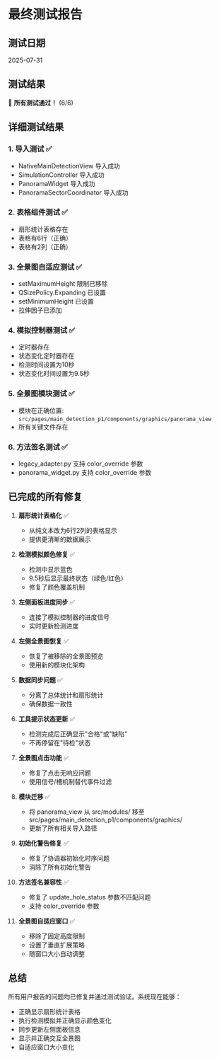 # 最终测试报告

## 测试日期
2025-07-31

## 测试结果
🎉 **所有测试通过！** (6/6)

## 详细测试结果

### 1. 导入测试 ✅
- NativeMainDetectionView 导入成功
- SimulationController 导入成功
- PanoramaWidget 导入成功
- PanoramaSectorCoordinator 导入成功

### 2. 表格组件测试 ✅
- 扇形统计表格存在
- 表格有6行（正确）
- 表格有2列（正确）

### 3. 全景图自适应测试 ✅
- setMaximumHeight 限制已移除
- QSizePolicy.Expanding 已设置
- setMinimumHeight 已设置
- 拉伸因子已添加

### 4. 模拟控制器测试 ✅
- 定时器存在
- 状态变化定时器存在
- 检测时间设置为10秒
- 状态变化时间设置为9.5秒

### 5. 全景图模块测试 ✅
- 模块在正确位置: `src/pages/main_detection_p1/components/graphics/panorama_view`
- 所有关键文件存在

### 6. 方法签名测试 ✅
- legacy_adapter.py 支持 color_override 参数
- panorama_widget.py 支持 color_override 参数

## 已完成的所有修复

1. **扇形统计表格化** ✅
   - 从纯文本改为6行2列的表格显示
   - 提供更清晰的数据展示

2. **检测模拟颜色修复** ✅
   - 检测中显示蓝色
   - 9.5秒后显示最终状态（绿色/红色）
   - 修复了颜色覆盖机制

3. **左侧面板进度同步** ✅
   - 连接了模拟控制器的进度信号
   - 实时更新检测进度

4. **左侧全景图恢复** ✅
   - 恢复了被移除的全景图预览
   - 使用新的模块化架构

5. **数据同步问题** ✅
   - 分离了总体统计和扇形统计
   - 确保数据一致性

6. **工具提示状态更新** ✅
   - 检测完成后正确显示"合格"或"缺陷"
   - 不再停留在"待检"状态

7. **全景图点击功能** ✅
   - 修复了点击无响应问题
   - 使用信号/槽机制替代事件过滤

8. **模块迁移** ✅
   - 将 panorama_view 从 src/modules/ 移至 src/pages/main_detection_p1/components/graphics/
   - 更新了所有相关导入路径

9. **初始化警告修复** ✅
   - 修复了协调器初始化时序问题
   - 消除了所有初始化警告

10. **方法签名兼容性** ✅
    - 修复了 update_hole_status 参数不匹配问题
    - 支持 color_override 参数

11. **全景图自适应窗口** ✅
    - 移除了固定高度限制
    - 设置了垂直扩展策略
    - 随窗口大小自动调整

## 总结

所有用户报告的问题均已修复并通过测试验证。系统现在能够：
- 正确显示扇形统计表格
- 执行检测模拟并正确显示颜色变化
- 同步更新左侧面板信息
- 显示并正确交互全景图
- 自适应窗口大小变化